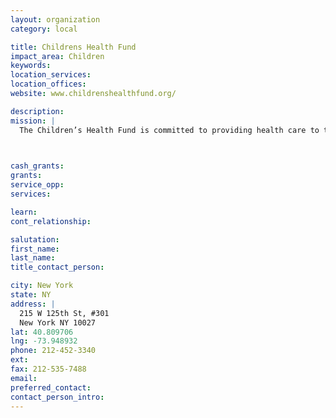 ```yaml
---
layout: organization
category: local

title: Childrens Health Fund
impact_area: Children
keywords: 
location_services: 
location_offices: 
website: www.childrenshealthfund.org/‎

description: 
mission: |
  The Children’s Health Fund is committed to providing health care to the nation’s most medically underserved children and their families through the development and support of innovative primary care medical programs, response to public health crises, and the promotion of guaranteed access to appropriate health care for all children.

  

cash_grants: 
grants: 
service_opp: 
services: 

learn: 
cont_relationship: 

salutation: 
first_name: 
last_name: 
title_contact_person: 

city: New York
state: NY
address: |
  215 W 125th St, #301     
  New York NY 10027
lat: 40.809706
lng: -73.948932
phone: 212-452-3340
ext: 
fax: 212-535-7488
email: 
preferred_contact: 
contact_person_intro: 
---
```

